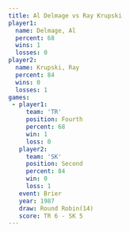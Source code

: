 ```yaml
---
title: Al Delmage vs Ray Krupski
player1:            
  name: Delmage, Al 
  percent: 68       
  wins: 1           
  losses: 0         
player2:            
  name: Krupski, Ray
  percent: 84       
  wins: 0           
  losses: 1         
games:
 - player1:          
     team: 'TR'      
     position: Fourth
     percent: 68     
     win: 1          
     loss: 0         
   player2:          
     team: 'SK'      
     position: Second
     percent: 84     
     win: 0          
     loss: 1         
   event: Brier         
   year: 1987           
   draw: Round Robin(14)
   score: TR 6 - SK 5   
---
```

